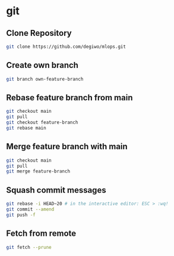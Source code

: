 # git

## Clone Repository
```sh
git clone https://github.com/degiwo/mlops.git
```

## Create own branch
```sh
git branch own-feature-branch
```

## Rebase feature branch from main
```sh
git checkout main
git pull
git checkout feature-branch
git rebase main
```

## Merge feature branch with main
```sh
git checkout main
git pull
git merge feature-branch
```

## Squash commit messages
```sh
git rebase -i HEAD~20 # in the interactive editor: ESC > :wq!
git commit --amend
git push -f
```

## Fetch from remote
```sh
git fetch --prune
```